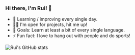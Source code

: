 ### Hi there, I'm Rui! 👋

- 🌱 Learning / improving every single day.
- 👨‍💻 I'm open for projects, hit me up!
- 🥅 Goals: Learn at least a bit of every single language.
- ⚡ Fun fact: I love to hang out with people and do sports!

![Rui's GitHub stats](https://github-readme-stats.vercel.app/api?username=ruipmfs&theme=onedark&show_icons=true)

